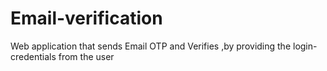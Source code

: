 # Email-verification
Web application that sends Email OTP and Verifies ,by providing the login-credentials from the user
